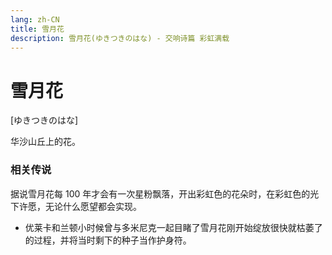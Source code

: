 ```yaml
---
lang: zh-CN
title: 雪月花
description: 雪月花(ゆきつきのはな) - 交响诗篇 彩虹满载
---
```


# 雪月花

[ゆきつきのはな]

华沙山丘上的花。

### 相关传说

据说雪月花每 100 年才会有一次星粉飘落，开出彩虹色的花朵时，在彩虹色的光下许愿，无论什么愿望都会实现。

- 优莱卡和兰顿小时候曾与多米尼克一起目睹了雪月花刚开始绽放很快就枯萎了的过程，并将当时剩下的种子当作护身符。
